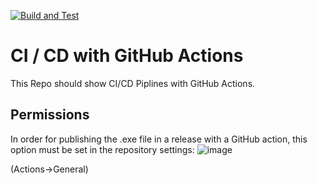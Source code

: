[![Build and Test](https://github.com/VIA-BFW/CICITest/actions/workflows/main.yml/badge.svg)](https://github.com/VIA-BFW/CICITest/actions/workflows/main.yml)
# CI / CD with GitHub Actions
This Repo should show CI/CD Piplines with GitHub Actions.
## Permissions
In order for publishing the .exe file in a release with a GitHub action, this option must be set in the repository settings:
![image](https://github.com/VIA-BFW/CICDTest/assets/168544253/a758c5fb-b65d-4453-bd88-ab27d4d044c1)

(Actions->General)
